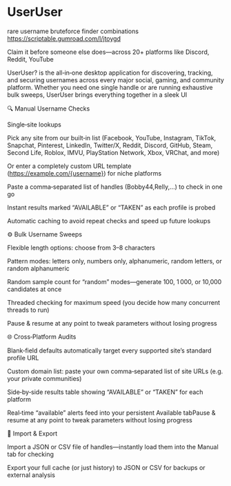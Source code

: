 # UserUser
rare username bruteforce finder combinations
https://scriptable.gumroad.com/l/jtoygd

Claim it before someone else does—across 20+ platforms like Discord, Reddit, YouTube

UserUser? is the all‑in‑one desktop application for discovering, tracking, and securing usernames across every major social, gaming, and community platform. Whether you need one single handle or are running exhaustive bulk sweeps, UserUser brings everything together in a sleek UI



🔍 Manual Username Checks



Single‑site lookups



Pick any site from our built‑in list (Facebook, YouTube, Instagram, TikTok, Snapchat, Pinterest, LinkedIn, Twitter/X, Reddit, Discord, GitHub, Steam, Second Life, Roblox, IMVU, PlayStation Network, Xbox, VRChat, and more)



Or enter a completely custom URL template (https://example.com/{username}) for niche platforms



Paste a comma‑separated list of handles (Bobby44,Relly,…) to check in one go



Instant results marked “AVAILABLE” or “TAKEN” as each profile is probed



Automatic caching to avoid repeat checks and speed up future lookups



⚙️ Bulk Username Sweeps





Flexible length options: choose from 3–8 characters



Pattern modes: letters only, numbers only, alphanumeric, random letters, or random alphanumeric



Random sample count for “random” modes—generate 100, 1 000, or 10,000 candidates at once



Threaded checking for maximum speed (you decide how many concurrent threads to run)



Pause & resume at any point to tweak parameters without losing progress



🌐 Cross‑Platform Audits





Blank‑field defaults automatically target every supported site’s standard profile URL



Custom domain list: paste your own comma‑separated list of site URLs (e.g. your private communities)



Side‑by‑side results table showing “AVAILABLE” or “TAKEN” for each platform



Real‑time “available” alerts feed into your persistent Available tabPause & resume at any point to tweak parameters without losing progress



🔄 Import & Export





Import a JSON or CSV file of handles—instantly load them into the Manual tab for checking



Export your full cache (or just history) to JSON or CSV for backups or external analysis
